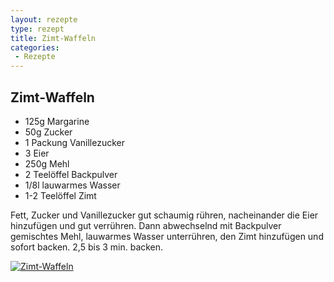 ```yaml
---
layout: rezepte
type: rezept
title: Zimt-Waffeln
categories:
 - Rezepte
---
```


## Zimt-Waffeln

- 125g Margarine
- 50g Zucker
- 1 Packung Vanillezucker
- 3 Eier
- 250g Mehl
- 2 Teelöffel Backpulver
- 1/8l lauwarmes Wasser
- 1-2 Teelöffel Zimt

Fett, Zucker und Vanillezucker gut schaumig rühren, nacheinander die Eier hinzufügen und gut verrühren. Dann abwechselnd mit Backpulver gemischtes Mehl, lauwarmes Wasser unterrühren, den Zimt hinzufügen und sofort backen.
2,5 bis 3 min. backen.

<a href="{{site.baseurl_rezepte}}/img/zimt-waffeln.jpg"><img alt="Zimt-Waffeln" src="{{site.baseurl_rezepte}}/img/zimt-waffeln.jpg" class="original_rezept" /></a>

